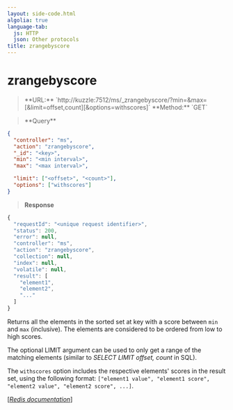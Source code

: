 ```yaml
---
layout: side-code.html
algolia: true
language-tab:
  js: HTTP
  json: Other protocols
title: zrangebyscore
---
```


# zrangebyscore




<blockquote class="js">
<p>
**URL:** `http://kuzzle:7512/ms/_zrangebyscore/<key>?min=<min interval>&max=<max interval>[&limit=offset,count][&options=withscores]`  
**Method:** `GET`
</p>
</blockquote>

<blockquote class="json">
<p>
**Query**
</p>
</blockquote>


```json
{
  "controller": "ms",
  "action": "zrangebyscore",
  "_id": "<key>",
  "min": "<min interval>",
  "max": "<max interval>",

  "limit": ["<offset>", "<count>"],
  "options": ["withscores"]
}
```

>**Response**

```javascript
{
  "requestId": "<unique request identifier>",
  "status": 200,
  "error": null,
  "controller": "ms",
  "action": "zrangebyscore",
  "collection": null,
  "index": null,
  "volatile": null,
  "result": [
    "element1",
    "element2",
    "..."
  ]
}
```

Returns all the elements in the sorted set at key with a score between `min` and `max` (inclusive). The elements are considered to be ordered from low to high scores.

The optional LIMIT argument can be used to only get a range of the matching elements (similar to _SELECT LIMIT offset, count_ in SQL).

The `withscores` option includes the respective elements' scores in the result set, using the following format: `["element1 value", "element1 score", "element2 value", "element2 score", ...]`.

[[_Redis documentation_]](https://redis.io/commands/zrangebyscore)
